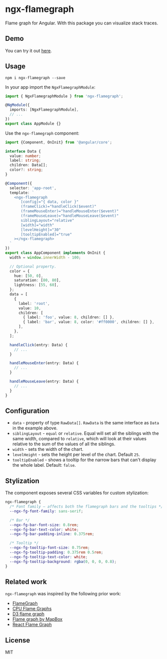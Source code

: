 # ngx-flamegraph

Flame graph for Angular. With this package you can visualize stack traces.

## Demo

You can try it out [here](https://ngx-flamegraph.firebaseapp.com/).

## Usage

```shell script
npm i ngx-flamegraph --save
```

In your app import the `NgxFlamegraphModule`:

```ts
import { NgxFlamegraphModule } from 'ngx-flamegraph';

@NgModule({
  imports: [NgxFlamegraphModule],
  // ...
})
export class AppModule {}
```

Use the `ngx-flamegraph` component:

```ts
import {Component, OnInit} from '@angular/core';

interface Data {
  value: number;
  label: string;
  children: Data[];
  color?: string;
}

@Component({
  selector: 'app-root',
  template: `
    <ngx-flamegraph
       [config]="{ data, color }"
       (frameClick)="handleClick($event)"
       (frameMouseEnter)="handleMouseEnter($event)"
       (frameMouseLeave)="handleMouseLeave($event)"
       siblingLayout="relative"
       [width]="width"
       [levelHeight]="30"
       [tooltipEnabled]="true"
    ></ngx-flamegraph>
  `
})
export class AppComponent implements OnInit {
  width = window.innerWidth - 100;

  // Optional property.
  color = {
    hue: [50, 0],
    saturation: [80, 80],
    lightness: [55, 60],
  };
  data = [
    {
      label: 'root',
      value: 10,
      children: [
        { label: 'foo', value: 8, children: [] },
        { label: 'bar', value: 8, color: '#ff0000', children: [] },
      ],
    },
  ];

  handleClick(entry: Data) {
    // ...
  }

  handleMouseEnter(entry: Data) {
    // ...
  }

  handleMouseLeave(entry: Data) {
    // ...
  }
}
```

## Configuration

- `data` - property of type `RawData[]`. `RawData` is the same interface as `Data` in the example above.
- `siblingLayout` - `equal` or `relative`. Equal will set all the siblings with the same width, compared to `relative`, which will look at their values relative to the sum of the values of all the siblings.
- `width` - sets the width of the chart.
- `levelHeight` - sets the height per level of the chart. Default `25`.
- `tooltipEnabled` - shows a tooltip for the narrow bars that can't display the whole label. Default: `false`.

## Stylization

The component exposes several CSS variables for custom stylization:

```css
ngx-flamegraph {
  /* Font family – affects both the flamegraph bars and the tooltips */
  --ngx-fg-font-family: sans-serif;

  /* Bar */
  --ngx-fg-bar-font-size: 0.8rem;
  --ngx-fg-bar-text-color: white;
  --ngx-fg-bar-padding-inline: 0.375rem;

  /* Tooltip */
  --ngx-fg-tooltip-font-size: 0.75rem;
  --ngx-fg-tooltip-padding: 0.375rem 0.5rem;
  --ngx-fg-tooltip-text-color: white;
  --ngx-fg-tooltip-background: rgba(0, 0, 0, 0.8);
}
```

## Related work

`ngx-flamegraph` was inspired by the following prior work:

- [FlameGraph](https://github.com/brendangregg/FlameGraph)
- [CPU Flame Graphs](http://www.brendangregg.com/FlameGraphs/cpuflamegraphs.html)
- [D3 flame graph](https://github.com/spiermar/d3-flame-graph)
- [Flame graph by MapBox](https://github.com/mapbox/flamebearer)
- [React Flame Graph](https://github.com/bvaughn/react-flame-graph)

## License

MIT

